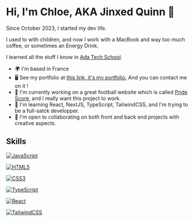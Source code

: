 # Hi, I'm Chloe, AKA Jinxed Quinn 🐺


Since October 2023, I started my dev life.

I used to with children, and now I work with a MacBook and way too much coffee, or sometimes an Energy Drink.

I learned all the stuff I know in [Ada Tech School](https://adatechschool.fr).

* 🌍  I'm based in France
* 🖥️  See my portfolio at [this link, it's my portfolio.](https://chloenicolini.vercel.app) And you can contact me on it !
* 🚀  I'm currently working on a great football website which is called [Pride Score](/), and I really want this project to work.
* 🧠  I'm learning React, NextJS, TypeScript, TailwindCSS, and I'm trying to be a full-satck developper.
* 🤝  I'm open to collaborating on both front and back end projects with creative aspects.

## Skills

[![JavaScript](https://img.shields.io/badge/JavaScript-F7DF1E?style=for-the-badge&logo=javascript&logoColor=black)](https://developer.mozilla.org/fr/docs/Web/JavaScript)

[![HTML5](https://img.shields.io/badge/HTML5-E34F26?style=for-the-badge&logo=html5&logoColor=white)](https://developer.mozilla.org/fr/docs/Glossary/HTML5)

[![CSS3](https://img.shields.io/badge/CSS3-1572B6?style=for-the-badge&logo=css3&logoColor=white)](https://developer.mozilla.org/fr/docs/Web/CSS)

[![TypeScript](https://img.shields.io/badge/TypeScript-007ACC?style=for-the-badge&logo=typescript&logoColor=white)](https://www.typescriptlang.org)

[![React](https://img.shields.io/badge/React-20232A?style=for-the-badge&logo=react&logoColor=61DAFB)](https://react.dev)

[![TailwindCSS](https://img.shields.io/badge/Tailwind_CSS-38B2AC?style=for-the-badge&logo=tailwind-css&logoColor=white)](https://tailwindcss.com)

